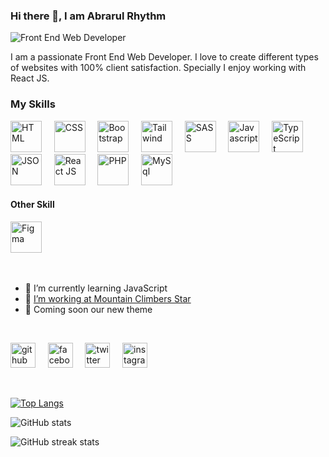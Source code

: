 ### Hi there 👋, I am Abrarul Rhythm

![Front End Web Developer](http://fmv.x10.mx/github/images/a-r-g-b-2023.jpg)

I am a passionate Front End Web Developer. I love to create different types of websites with 100% client satisfaction. Specially I enjoy working with React JS.

###  My Skills
[<img src='http://fmv.x10.mx/github/images/html.png' alt='HTML' height='50'>](https://github.com/AbrarulRhythm) &nbsp; &nbsp;
[<img src='http://fmv.x10.mx/github/images/css.png' alt='CSS' height='50'>](https://github.com/AbrarulRhythm) &nbsp; &nbsp;
[<img src='http://fmv.x10.mx/github/images/bootstrap.png' alt='Bootstrap' height='50'>](https://github.com/AbrarulRhythm) &nbsp; &nbsp;
[<img src='http://fmv.x10.mx/github/images/tailwind.png' alt='Tailwind' height='50'>](https://github.com/AbrarulRhythm) &nbsp; &nbsp;
[<img src='http://fmv.x10.mx/github/images/sass.png' alt='SASS' height='50'>](https://github.com/AbrarulRhythm) &nbsp; &nbsp;
[<img src='http://fmv.x10.mx/github/images/js.png' alt='Javascript' height='50'>](https://github.com/AbrarulRhythm) &nbsp; &nbsp;
[<img src='http://fmv.x10.mx/github/images/ts.png' alt='TypeScript' height='50'>](https://github.com/AbrarulRhythm) &nbsp; &nbsp;
[<img src='http://fmv.x10.mx/github/images/json.png' alt='JSON' height='50'>](https://github.com/AbrarulRhythm) &nbsp; &nbsp;
[<img src='http://fmv.x10.mx/github/images/react.png' alt='React JS' height='50'>](https://github.com/AbrarulRhythm) &nbsp; &nbsp;
[<img src='http://fmv.x10.mx/github/images/php.png' alt='PHP' height='50'>](https://github.com/AbrarulRhythm) &nbsp; &nbsp;
[<img src='http://fmv.x10.mx/github/images/mysql.png' alt='MySql' height='50'>](https://github.com/AbrarulRhythm) &nbsp; &nbsp;

#### Other Skill

[<img src='http://fmv.x10.mx/github/images/figma.png' alt='Figma' height='50'>](https://github.com/AbrarulRhythm) &nbsp; &nbsp;

<br>

- 🌱 I’m currently learning JavaScript 
- 💼 [I’m working at Mountain Climbers Star](https://mountainclimbersstar.com/)
- 💎 Coming soon our new theme

 <br>

[<img src='http://fmv.x10.mx/github/images/g.png' alt='github' height='40'>](https://github.com/AbrarulRhythm) &nbsp; &nbsp;
[<img src='http://fmv.x10.mx/github/images/fb.png' alt='facebook' height='40'>](https://facebook.com/AbrarulRhythm1991) &nbsp; &nbsp;
[<img src='http://fmv.x10.mx/github/images/t.png' alt='twitter' height='40'>](https://twitter.com/AbrarulRhythm) &nbsp; &nbsp;
[<img src='http://fmv.x10.mx/github/images/i.png' alt='instagram' height='40'>](https://www.instagram.com/abrarulrhythm/) &nbsp; &nbsp;

<br>

[![Top Langs](https://github-readme-stats.vercel.app/api/top-langs/?username=AbrarulRhythm)](https://github.com/anuraghazra/github-readme-stats)

![GitHub stats](https://github-readme-stats.vercel.app/api?username=AbrarulRhythm&show_icons=true)  

![GitHub streak stats](https://streak-stats.demolab.com/?user=AbrarulRhythm)  


